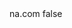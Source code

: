 <?xml version="1.0" encoding="UTF-8"?>
<CustomMetadata xmlns="http://soap.sforce.com/2006/04/metadata">
    <label>na.com</label>
    <protected>false</protected>
</CustomMetadata>
